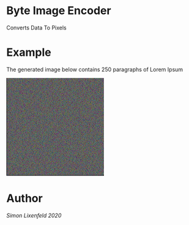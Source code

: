 # Byte Image Encoder
Converts Data To Pixels <br>

# Example
The generated image below contains 250 paragraphs of Lorem Ipsum <p/>
![Example Image](example.PNG)

# Author 
*Simon Lixenfeld 2020*